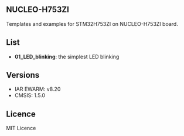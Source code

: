 ## NUCLEO-H753ZI

Templates and examples for STM32H753ZI on NUCLEO-H753ZI board.

## List
  - **01_LED_blinking**: the simplest LED blinking

## Versions
  - IAR EWARM: v8.20
  - CMSIS: 1.5.0

## Licence
MIT Licence
